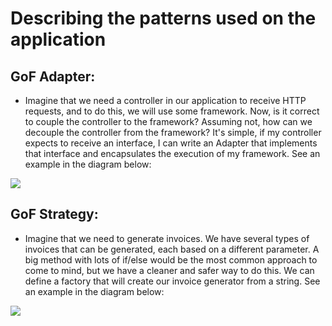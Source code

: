 # Describing the patterns used on the application

## GoF Adapter:
- Imagine that we need a controller in our application to receive HTTP requests, and to do this, we will use some framework. Now, is it correct to couple the controller to the framework? Assuming not, how can we decouple the controller from the framework? It's simple, if my controller expects to receive an interface, I can write an Adapter that implements that interface and encapsulates the execution of my framework. See an example in the diagram below:

<img src="https://hackmd-prod-images.s3-ap-northeast-1.amazonaws.com/uploads/upload_ee7f2c572f5ca181617ec69377afea24.png?AWSAccessKeyId=AKIA3XSAAW6AWSKNINWO&Expires=1711292860&Signature=kmJvXo%2BqZjZzrOf6bUT2lmvKxKQ%3D">

## GoF Strategy:
- Imagine that we need to generate invoices. We have several types of invoices that can be generated, each based on a different parameter. A big method with lots of if/else would be the most common approach to come to mind, but we have a cleaner and safer way to do this. We can define a factory that will create our invoice generator from a string. See an example in the diagram below:

<img src="https://hackmd-prod-images.s3-ap-northeast-1.amazonaws.com/uploads/upload_50d10ca122036fc38c8b9968d6544a0b.png?AWSAccessKeyId=AKIA3XSAAW6AWSKNINWO&Expires=1711297558&Signature=UySIzuWTuInVUFy2oXnwJwcBmaM%3D">